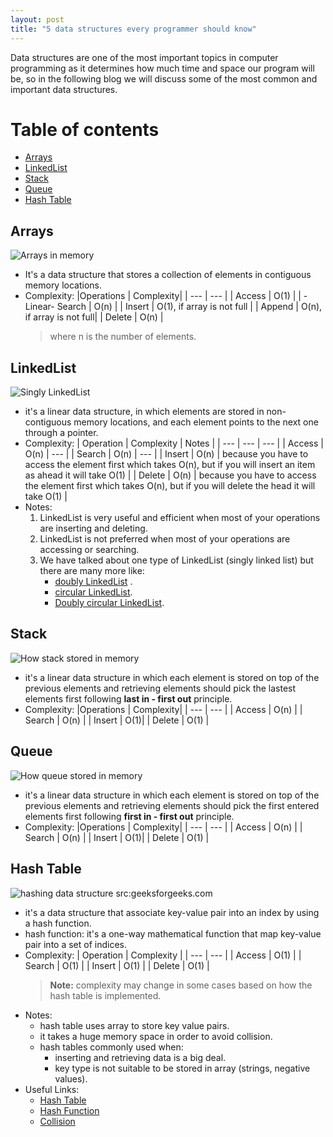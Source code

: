 ```yaml
---
layout: post
title: "5 data structures every programmer should know"
---
```


Data structures are one of the most important topics in computer programming as it determines how much time and space our program will be, so in the following blog we will discuss some of the most common and important data structures.


# Table of contents

- [Arrays](#arrays)
- [LinkedList](#linkedlist)
- [Stack](#stack)
- [Queue](#queue)
- [Hash Table](#hash-table)


## Arrays

![Arrays in memory](https://media.geeksforgeeks.org/wp-content/uploads/Arrays-1.png "Arrays in memory src:geeksforgeeks.com")

- It's a data structure that stores a collection of elements in contiguous memory locations.
- Complexity:
    |Operations | Complexity|
    | ---      | ---       |
    | Access   | O(1)      |
    | -Linear- Search   | O(n) |
    | Insert   |   O(1), if array is not full |
    | Append   | O(n), if array is not full|
    | Delete   | O(n) | 
    > where n is the number of elements.
    
## LinkedList

![Singly LinkedList](https://media.geeksforgeeks.org/wp-content/cdn-uploads/gq/2013/03/Linkedlist.png "Singly LinkedList src:geeksforgeeks.com")

- it's a linear data structure, in which elements are stored in non-contiguous memory locations, and each element points to the next one through a pointer.
- Complexity:
	| Operation | Complexity | Notes |
	| ---  		| 	---		 | ---	 |
	| Access    | O(n)		 | ---     |
	| Search    | O(n)       | ---     |
	| Insert    | O(n)  	 | because you have to access the element first which takes O(n), but if you will insert an item as ahead it will take O(1) |
	| Delete    | O(n)       | because you have to access the element first which takes O(n), but if you will delete the head it will take O(1) |
- Notes:
	1. LinkedList is very useful and efficient when most of your operations are inserting and deleting.
	1. LinkedList is not preferred when most of your operations are accessing or searching.
	1. We have talked about one type of LinkedList (singly linked list) but there are many more like: 
		- [doubly LinkedList](https://www.programiz.com/dsa/linked-list-types#doubly) .
		- [circular LinkedList](https://www.programiz.com/dsa/linked-list-types#circular).
		- [Doubly circular LinkedList](https://www.geeksforgeeks.org/doubly-circular-linked-list-set-1-introduction-and-insertion).

## Stack

![How stack stored in memory](https://www.tutorialspoint.com/data_structures_algorithms/images/stack_representation.jpg "stack src:tutorialspoint.com")

- it's a linear data structure in which each element is stored on top of the previous elements and retrieving elements should pick the lastest elements first following **last in - first out** principle.
- Complexity:
    |Operations | Complexity|
    | ---      | ---       |
    | Access   | O(n)      |
    | Search   | O(n)  |
    | Insert   |   O(1)| 
    | Delete   | O(1) | 
    
## Queue

![How queue stored in memory](https://i0.wp.com/learnersbucket.com/wp-content/uploads/2019/01/Queue-2-1.png?fit=768%2C400&ssl=1  "queue src:learnersbucket.com")
   
- it's a linear data structure in which each element is stored on top of the previous elements and retrieving elements should pick the first entered elements first following **first in - first out** principle.
- Complexity:
    |Operations | Complexity|
    | ---      | ---       |
    | Access   | O(n)      |
    | Search   | O(n)  |
    | Insert   |   O(1)| 
    | Delete   | O(1) | 

## Hash Table

![hashing data structure src:geeksforgeeks.com](https://media.geeksforgeeks.org/wp-content/cdn-uploads/HashingDataStructure-min-1024x512.png "hashing data structure src:geeksforgeeks.com")


- it's a data structure that associate key-value pair into an index by using a hash function.
- hash function: it's a one-way mathematical function that map key-value pair into a set of indices.
- Complexity:
	| Operation | Complexity |
	| ---       |   ---      |
	| Access    |  O(1)      |
	| Search    | O(1)       |
	| Insert    |  O(1)      |
	| Delete    | O(1)       |
	> **Note:** complexity may change in some cases based on how the hash table is implemented. 
- Notes:
	- hash table uses array to store key value pairs.
	- it takes a huge memory space in order to avoid collision.
	- hash tables commonly used when:
		- inserting and retrieving data is a big deal.
		- key type is not suitable to be stored in array (strings, negative values).
- Useful Links:
	- [Hash Table](https://www.tutorialspoint.com/data_structures_algorithms/hash_data_structure.htm)
	- [Hash Function](https://www.geeksforgeeks.org/what-are-hash-functions-and-how-to-choose-a-good-hash-function/)
	- [Collision](https://www.tutorialandexample.com/collision-resolution-techniques-in-data-structure/)
    